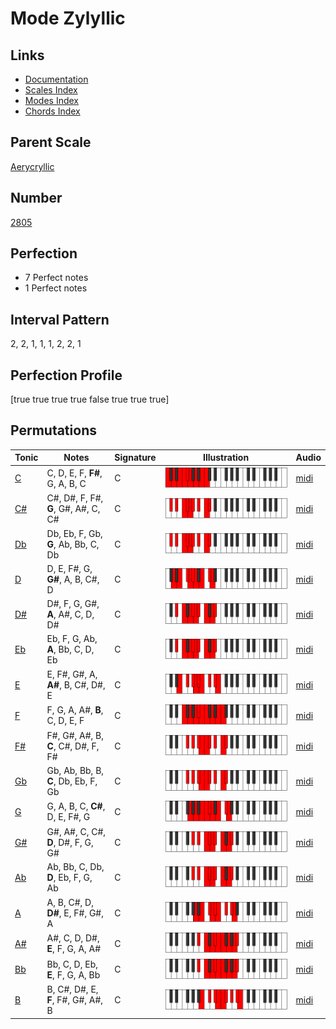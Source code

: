 # Mode Zylyllic

## Links

- [Documentation](index.md)
- [Scales Index](Scales.md)
- [Modes Index](Modes.md)
- [Chords Index](Chords.md)

## Parent Scale

[Aerycryllic](ScaleAerycryllic.md)

## Number

[2805](https://ianring.com/musictheory/scales/2805)

## Perfection

- 7 Perfect notes
- 1 Perfect notes

## Interval Pattern

2, 2, 1, 1, 1, 2, 2, 1

## Perfection Profile

[true true true true false true true true]

## Permutations

| Tonic | Notes | Signature | Illustration | Audio |
|-------|-------|-----------|--------------|-------|
| [C](ModeCNaturalZylyllic.md) | C, D, E, F, **F#**, G, A, B, C | C | ![CNaturalZylyllic](ModeCNaturalZylyllic.png) | [midi](https://github.com/edipermadi/music/blob/main/docs/ModeCNaturalZylyllic.mid?raw=true) |
| [C#](ModeCSharpZylyllic.md) | C#, D#, F, F#, **G**, G#, A#, C, C# | C | ![CSharpZylyllic](ModeCSharpZylyllic.png) | [midi](https://github.com/edipermadi/music/blob/main/docs/ModeCSharpZylyllic.mid?raw=true) |
| [Db](ModeDFlatZylyllic.md) | Db, Eb, F, Gb, **G**, Ab, Bb, C, Db | C | ![DFlatZylyllic](ModeDFlatZylyllic.png) | [midi](https://github.com/edipermadi/music/blob/main/docs/ModeDFlatZylyllic.mid?raw=true) |
| [D](ModeDNaturalZylyllic.md) | D, E, F#, G, **G#**, A, B, C#, D | C | ![DNaturalZylyllic](ModeDNaturalZylyllic.png) | [midi](https://github.com/edipermadi/music/blob/main/docs/ModeDNaturalZylyllic.mid?raw=true) |
| [D#](ModeDSharpZylyllic.md) | D#, F, G, G#, **A**, A#, C, D, D# | C | ![DSharpZylyllic](ModeDSharpZylyllic.png) | [midi](https://github.com/edipermadi/music/blob/main/docs/ModeDSharpZylyllic.mid?raw=true) |
| [Eb](ModeEFlatZylyllic.md) | Eb, F, G, Ab, **A**, Bb, C, D, Eb | C | ![EFlatZylyllic](ModeEFlatZylyllic.png) | [midi](https://github.com/edipermadi/music/blob/main/docs/ModeEFlatZylyllic.mid?raw=true) |
| [E](ModeENaturalZylyllic.md) | E, F#, G#, A, **A#**, B, C#, D#, E | C | ![ENaturalZylyllic](ModeENaturalZylyllic.png) | [midi](https://github.com/edipermadi/music/blob/main/docs/ModeENaturalZylyllic.mid?raw=true) |
| [F](ModeFNaturalZylyllic.md) | F, G, A, A#, **B**, C, D, E, F | C | ![FNaturalZylyllic](ModeFNaturalZylyllic.png) | [midi](https://github.com/edipermadi/music/blob/main/docs/ModeFNaturalZylyllic.mid?raw=true) |
| [F#](ModeFSharpZylyllic.md) | F#, G#, A#, B, **C**, C#, D#, F, F# | C | ![FSharpZylyllic](ModeFSharpZylyllic.png) | [midi](https://github.com/edipermadi/music/blob/main/docs/ModeFSharpZylyllic.mid?raw=true) |
| [Gb](ModeGFlatZylyllic.md) | Gb, Ab, Bb, B, **C**, Db, Eb, F, Gb | C | ![GFlatZylyllic](ModeGFlatZylyllic.png) | [midi](https://github.com/edipermadi/music/blob/main/docs/ModeGFlatZylyllic.mid?raw=true) |
| [G](ModeGNaturalZylyllic.md) | G, A, B, C, **C#**, D, E, F#, G | C | ![GNaturalZylyllic](ModeGNaturalZylyllic.png) | [midi](https://github.com/edipermadi/music/blob/main/docs/ModeGNaturalZylyllic.mid?raw=true) |
| [G#](ModeGSharpZylyllic.md) | G#, A#, C, C#, **D**, D#, F, G, G# | C | ![GSharpZylyllic](ModeGSharpZylyllic.png) | [midi](https://github.com/edipermadi/music/blob/main/docs/ModeGSharpZylyllic.mid?raw=true) |
| [Ab](ModeAFlatZylyllic.md) | Ab, Bb, C, Db, **D**, Eb, F, G, Ab | C | ![AFlatZylyllic](ModeAFlatZylyllic.png) | [midi](https://github.com/edipermadi/music/blob/main/docs/ModeAFlatZylyllic.mid?raw=true) |
| [A](ModeANaturalZylyllic.md) | A, B, C#, D, **D#**, E, F#, G#, A | C | ![ANaturalZylyllic](ModeANaturalZylyllic.png) | [midi](https://github.com/edipermadi/music/blob/main/docs/ModeANaturalZylyllic.mid?raw=true) |
| [A#](ModeASharpZylyllic.md) | A#, C, D, D#, **E**, F, G, A, A# | C | ![ASharpZylyllic](ModeASharpZylyllic.png) | [midi](https://github.com/edipermadi/music/blob/main/docs/ModeASharpZylyllic.mid?raw=true) |
| [Bb](ModeBFlatZylyllic.md) | Bb, C, D, Eb, **E**, F, G, A, Bb | C | ![BFlatZylyllic](ModeBFlatZylyllic.png) | [midi](https://github.com/edipermadi/music/blob/main/docs/ModeBFlatZylyllic.mid?raw=true) |
| [B](ModeBNaturalZylyllic.md) | B, C#, D#, E, **F**, F#, G#, A#, B | C | ![BNaturalZylyllic](ModeBNaturalZylyllic.png) | [midi](https://github.com/edipermadi/music/blob/main/docs/ModeBNaturalZylyllic.mid?raw=true) |
